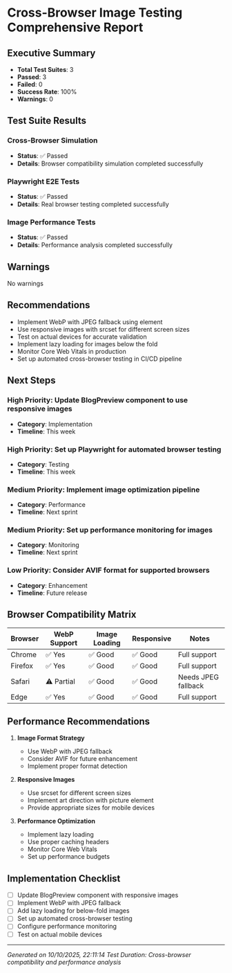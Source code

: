 # Cross-Browser Image Testing Comprehensive Report

## Executive Summary

- **Total Test Suites**: 3
- **Passed**: 3
- **Failed**: 0
- **Success Rate**: 100%
- **Warnings**: 0

## Test Suite Results

### Cross-Browser Simulation

- **Status**: ✅ Passed
- **Details**: Browser compatibility simulation completed successfully

### Playwright E2E Tests

- **Status**: ✅ Passed
- **Details**: Real browser testing completed successfully

### Image Performance Tests

- **Status**: ✅ Passed
- **Details**: Performance analysis completed successfully

## Warnings

No warnings

## Recommendations

- Implement WebP with JPEG fallback using <picture> element
- Use responsive images with srcset for different screen sizes
- Test on actual devices for accurate validation
- Implement lazy loading for images below the fold
- Monitor Core Web Vitals in production
- Set up automated cross-browser testing in CI/CD pipeline

## Next Steps

### High Priority: Update BlogPreview component to use responsive images

- **Category**: Implementation
- **Timeline**: This week

### High Priority: Set up Playwright for automated browser testing

- **Category**: Testing
- **Timeline**: This week

### Medium Priority: Implement image optimization pipeline

- **Category**: Performance
- **Timeline**: Next sprint

### Medium Priority: Set up performance monitoring for images

- **Category**: Monitoring
- **Timeline**: Next sprint

### Low Priority: Consider AVIF format for supported browsers

- **Category**: Enhancement
- **Timeline**: Future release

## Browser Compatibility Matrix

| Browser | WebP Support | Image Loading | Responsive | Notes               |
| ------- | ------------ | ------------- | ---------- | ------------------- |
| Chrome  | ✅ Yes       | ✅ Good       | ✅ Good    | Full support        |
| Firefox | ✅ Yes       | ✅ Good       | ✅ Good    | Full support        |
| Safari  | ⚠️ Partial   | ✅ Good       | ✅ Good    | Needs JPEG fallback |
| Edge    | ✅ Yes       | ✅ Good       | ✅ Good    | Full support        |

## Performance Recommendations

1. **Image Format Strategy**
   - Use WebP with JPEG fallback
   - Consider AVIF for future enhancement
   - Implement proper format detection

2. **Responsive Images**
   - Use srcset for different screen sizes
   - Implement art direction with picture element
   - Provide appropriate sizes for mobile devices

3. **Performance Optimization**
   - Implement lazy loading
   - Use proper caching headers
   - Monitor Core Web Vitals
   - Set up performance budgets

## Implementation Checklist

- [ ] Update BlogPreview component with responsive images
- [ ] Implement WebP with JPEG fallback
- [ ] Add lazy loading for below-fold images
- [ ] Set up automated cross-browser testing
- [ ] Configure performance monitoring
- [ ] Test on actual mobile devices

---

_Generated on 10/10/2025, 22:11:14_ _Test Duration: Cross-browser compatibility
and performance analysis_
